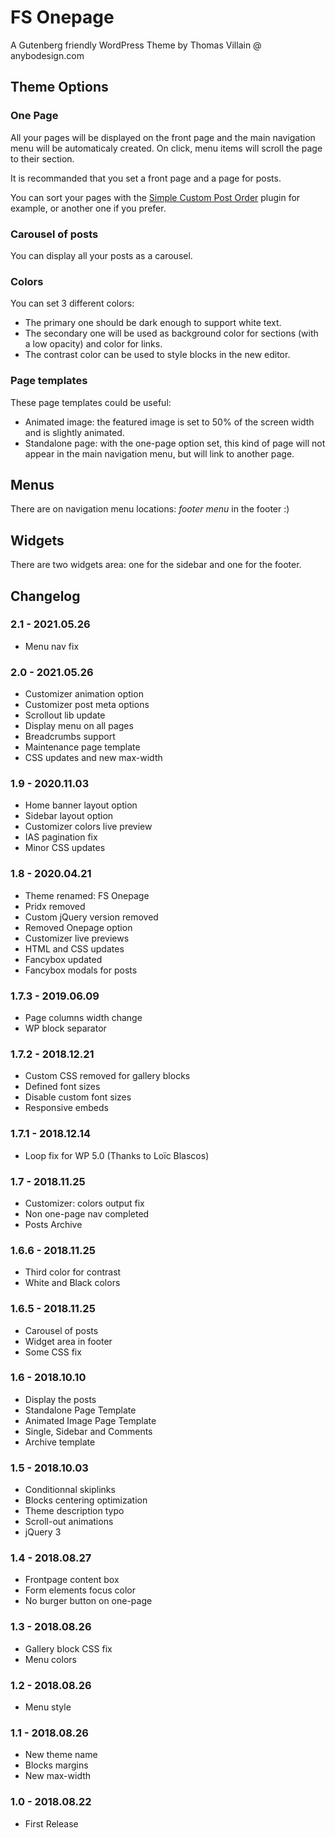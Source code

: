 # FS Onepage

A Gutenberg friendly WordPress Theme by Thomas Villain @ anybodesign.com

## Theme Options

### One Page

All your pages will be displayed on the front page and the main navigation menu will be automaticaly created. On click, menu items will scroll the page to their section.

It is recommanded that you set a front page and a page for posts.

You can sort your pages with the [Simple Custom Post Order](https://wordpress.org/plugins/simple-custom-post-order/) plugin for example, or another one if you prefer.

### Carousel of posts

You can display all your posts as a carousel.

### Colors

You can set 3 different colors: 
* The primary one should be dark enough to support white text. 
* The secondary one will be used as background color for sections (with a low opacity) and color for links. 
* The contrast color can be used to style blocks in the new editor.

### Page templates

These page templates could be useful:
* Animated image: the featured image is set to 50% of the screen width and is slightly animated.
* Standalone page: with the one-page option set, this kind of page will not appear in the main navigation menu, but will link to another page.

## Menus

There are on navigation menu locations: _footer menu_ in the footer :)

## Widgets

There are two widgets area: one for the sidebar and one for the footer.

## Changelog

### 2.1 - 2021.05.26
* Menu nav fix

### 2.0 - 2021.05.26
* Customizer animation option
* Customizer post meta options
* Scrollout lib update
* Display menu on all pages
* Breadcrumbs support
* Maintenance page template
* CSS updates and new max-width

### 1.9 - 2020.11.03
* Home banner layout option
* Sidebar layout option
* Customizer colors live preview
* IAS pagination fix
* Minor CSS updates

### 1.8 - 2020.04.21
* Theme renamed: FS Onepage
* Pridx removed
* Custom jQuery version removed
* Removed Onepage option
* Customizer live previews
* HTML and CSS updates
* Fancybox updated
* Fancybox modals for posts

### 1.7.3 - 2019.06.09
* Page columns width change
* WP block separator

### 1.7.2 - 2018.12.21
* Custom CSS removed for gallery blocks
* Defined font sizes
* Disable custom font sizes
* Responsive embeds

### 1.7.1 - 2018.12.14
* Loop fix for WP 5.0 (Thanks to Loïc Blascos)

### 1.7 - 2018.11.25
* Customizer: colors output fix
* Non one-page nav completed
* Posts Archive

### 1.6.6 - 2018.11.25
* Third color for contrast
* White and Black colors

### 1.6.5 - 2018.11.25
* Carousel of posts 
* Widget area in footer
* Some CSS fix

### 1.6 - 2018.10.10
* Display the posts 
* Standalone Page Template
* Animated Image Page Template
* Single, Sidebar and Comments
* Archive template

### 1.5 - 2018.10.03
* Conditionnal skiplinks
* Blocks centering optimization
* Theme description typo
* Scroll-out animations
* jQuery 3

### 1.4 - 2018.08.27
* Frontpage content box
* Form elements focus color
* No burger button on one-page

### 1.3 - 2018.08.26
* Gallery block CSS fix
* Menu colors

### 1.2 - 2018.08.26
* Menu style

### 1.1 - 2018.08.26
* New theme name
* Blocks margins
* New max-width

### 1.0 - 2018.08.22
* First Release
